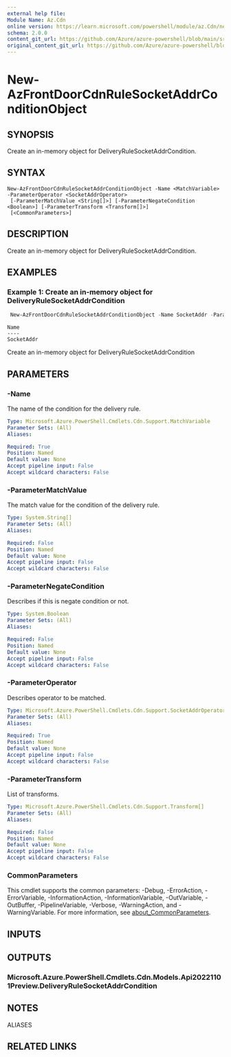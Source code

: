 ```yaml
---
external help file: 
Module Name: Az.Cdn
online version: https://learn.microsoft.com/powershell/module/az.Cdn/new-AzFrontDoorCdnRuleSocketAddrConditionObject
schema: 2.0.0
content_git_url: https://github.com/Azure/azure-powershell/blob/main/src/Cdn/help/New-AzFrontDoorCdnRuleSocketAddrConditionObject.md
original_content_git_url: https://github.com/Azure/azure-powershell/blob/main/src/Cdn/help/New-AzFrontDoorCdnRuleSocketAddrConditionObject.md
---
```


# New-AzFrontDoorCdnRuleSocketAddrConditionObject

## SYNOPSIS
Create an in-memory object for DeliveryRuleSocketAddrCondition.

## SYNTAX

```
New-AzFrontDoorCdnRuleSocketAddrConditionObject -Name <MatchVariable> -ParameterOperator <SocketAddrOperator>
 [-ParameterMatchValue <String[]>] [-ParameterNegateCondition <Boolean>] [-ParameterTransform <Transform[]>]
 [<CommonParameters>]
```

## DESCRIPTION
Create an in-memory object for DeliveryRuleSocketAddrCondition.

## EXAMPLES

### Example 1: Create an in-memory object for DeliveryRuleSocketAddrCondition
```powershell
 New-AzFrontDoorCdnRuleSocketAddrConditionObject -Name SocketAddr -ParameterOperator IPMatch -ParameterMatchValue 222.10.0.1
```

```output
Name
----
SocketAddr
```

Create an in-memory object for DeliveryRuleSocketAddrCondition

## PARAMETERS

### -Name
The name of the condition for the delivery rule.

```yaml
Type: Microsoft.Azure.PowerShell.Cmdlets.Cdn.Support.MatchVariable
Parameter Sets: (All)
Aliases:

Required: True
Position: Named
Default value: None
Accept pipeline input: False
Accept wildcard characters: False
```

### -ParameterMatchValue
The match value for the condition of the delivery rule.

```yaml
Type: System.String[]
Parameter Sets: (All)
Aliases:

Required: False
Position: Named
Default value: None
Accept pipeline input: False
Accept wildcard characters: False
```

### -ParameterNegateCondition
Describes if this is negate condition or not.

```yaml
Type: System.Boolean
Parameter Sets: (All)
Aliases:

Required: False
Position: Named
Default value: None
Accept pipeline input: False
Accept wildcard characters: False
```

### -ParameterOperator
Describes operator to be matched.

```yaml
Type: Microsoft.Azure.PowerShell.Cmdlets.Cdn.Support.SocketAddrOperator
Parameter Sets: (All)
Aliases:

Required: True
Position: Named
Default value: None
Accept pipeline input: False
Accept wildcard characters: False
```

### -ParameterTransform
List of transforms.

```yaml
Type: Microsoft.Azure.PowerShell.Cmdlets.Cdn.Support.Transform[]
Parameter Sets: (All)
Aliases:

Required: False
Position: Named
Default value: None
Accept pipeline input: False
Accept wildcard characters: False
```

### CommonParameters
This cmdlet supports the common parameters: -Debug, -ErrorAction, -ErrorVariable, -InformationAction, -InformationVariable, -OutVariable, -OutBuffer, -PipelineVariable, -Verbose, -WarningAction, and -WarningVariable. For more information, see [about_CommonParameters](http://go.microsoft.com/fwlink/?LinkID=113216).

## INPUTS

## OUTPUTS

### Microsoft.Azure.PowerShell.Cmdlets.Cdn.Models.Api20221101Preview.DeliveryRuleSocketAddrCondition

## NOTES

ALIASES

## RELATED LINKS

